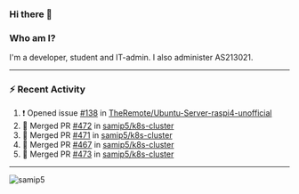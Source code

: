 ### Hi there 👋

### Who am I?
I'm a developer, student and IT-admin. I also administer AS213021.

---
### :zap: Recent Activity
<!--START_SECTION:activity-->
1. ❗️ Opened issue [#138](https://github.com/TheRemote/Ubuntu-Server-raspi4-unofficial/issues/138) in [TheRemote/Ubuntu-Server-raspi4-unofficial](https://github.com/TheRemote/Ubuntu-Server-raspi4-unofficial)
2. 🎉 Merged PR [#472](https://github.com/samip5/k8s-cluster/pull/472) in [samip5/k8s-cluster](https://github.com/samip5/k8s-cluster)
3. 🎉 Merged PR [#471](https://github.com/samip5/k8s-cluster/pull/471) in [samip5/k8s-cluster](https://github.com/samip5/k8s-cluster)
4. 🎉 Merged PR [#467](https://github.com/samip5/k8s-cluster/pull/467) in [samip5/k8s-cluster](https://github.com/samip5/k8s-cluster)
5. 🎉 Merged PR [#473](https://github.com/samip5/k8s-cluster/pull/473) in [samip5/k8s-cluster](https://github.com/samip5/k8s-cluster)
<!--END_SECTION:activity-->
---

<img align="center" src="https://github-readme-stats.vercel.app/api?username=samip5&show_icons=true" alt="samip5" />

